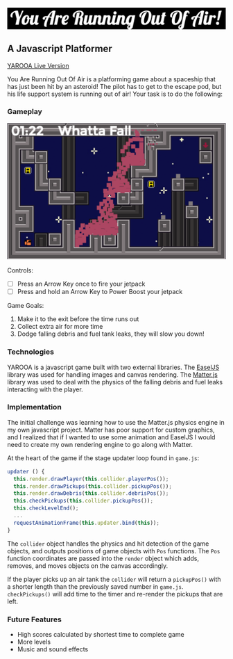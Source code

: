 [live]: https://www.peterdegenaro.com/YAROOA
[easel]: http://www.createjs.com/easeljs
[matter]: http://brm.io/matter-js/

![logo](https://raw.githubusercontent.com/mincer-ray/YAROOA/gh-pages/assets/logo.png)
## A Javascript Platformer

[YAROOA Live Version][live]

You Are Running Out Of Air is a platforming game about a spaceship that has just
been hit by an asteroid! The pilot has to get to the escape pod, but his life
support system is running out of air! Your task is to do the following:

### Gameplay

![screenshot](https://raw.githubusercontent.com/mincer-ray/YAROOA/gh-pages/assets/yarooaSS.png)

Controls:
- [ ] Press an Arrow Key once to fire your jetpack
- [ ] Press and hold an Arrow Key to Power Boost your jetpack

Game Goals:
1. Make it to the exit before the time runs out
2. Collect extra air for more time
3. Dodge falling debris and fuel tank leaks, they will slow you down!

### Technologies

YAROOA is a javascript game built with two external libraries. The [EaselJS][easel]
library was used for handling images and canvas rendering. The [Matter.js][matter]
library was used to deal with the physics of the falling debris and fuel leaks
interacting with the player.


### Implementation

The initial challenge was learning how to use the Matter.js physics engine in my own javascript project. Matter has poor support for custom graphics, and I realized that if I wanted to use some animation and EaselJS I would need to create my own rendering engine to go along with Matter.

At the heart of the game if the stage updater loop found in `game.js`:
```javascript
updater () {
  this.render.drawPlayer(this.collider.playerPos());
  this.render.drawPickups(this.collider.pickupPos());
  this.render.drawDebris(this.collider.debrisPos());
  this.checkPickups(this.collider.pickupPos());
  this.checkLevelEnd();
  ...
  requestAnimationFrame(this.updater.bind(this));
}
```

The `collider` object handles the physics and hit detection of the game objects, and outputs positions of game objects with `Pos` functions. The `Pos` function coordinates are passed into the `render` object which adds, removes, and moves objects on the canvas accordingly.

If the player picks up an air tank the `collider` will return a `pickupPos()` with a shorter length than the previously saved number in `game.js`. `checkPickups()` will add time to the timer and re-render the pickups that are left.

### Future Features

- High scores calculated by shortest time to complete game
- More levels
- Music and sound effects
